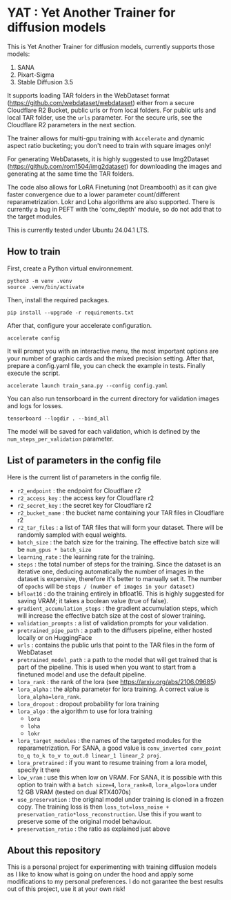 # YAT : Yet Another Trainer for diffusion models



This is Yet Another Trainer for diffusion models, currently supports those models:
1. SANA
2. Pixart-Sigma
3. Stable Diffusion 3.5

It supports loading TAR folders in the WebDataset format (https://github.com/webdataset/webdataset) either from a secure Cloudflare R2 Bucket, public urls or from local folders. For public urls and local TAR folder, use the `urls` parameter. For the secure urls, see the Cloudflare R2 parameters in the next section.

The trainer allows for multi-gpu training with `Accelerate` and dynamic aspect ratio bucketing; you don't need to train with square images only!

For generating WebDatasets, it is highly suggested to use Img2Dataset (https://github.com/rom1504/img2dataset) for downloading the images and generating at the same time the TAR folders.

The code also allows for LoRA Finetuning (not Dreambooth) as it can give faster convergence due to a lower parameter count/different reparametrization. Lokr and Loha algorithms are also supported. There is currently a bug in PEFT with the 'conv_depth' module, so do not add that to the target modules.

This is currently tested under Ubuntu 24.04.1 LTS.

## How to train

First, create a Python virtual environnement.

    python3 -m venv .venv
    source .venv/bin/activate

Then, install the required packages.

    pip install --upgrade -r requirements.txt

After that, configure your accelerate configuration.

    accelerate config

It will prompt you with an interactive menu, the most important options are your number of graphic cards and the mixed precision setting.
After that, prepare a config.yaml file, you can check the example in tests. 
Finally execute the script.

    accelerate launch train_sana.py --config config.yaml

You can also run tensorboard in the current directory for validation images and logs for losses.

    tensorboard --logdir . --bind_all

The model will be saved for each validation, which is defined by the `num_steps_per_validation` parameter.

## List of parameters in the config file

Here is the current list of parameters in the config file.

- `r2_endpoint` : the endpoint for Cloudflare r2
- `r2_access_key` : the access key for Cloudflare r2
- `r2_secret_key` : the secret key for Cloudflare r2
- `r2_bucket_name` : the bucket name containing your TAR files in Cloudflare r2
- `r2_tar_files` : a list of TAR files that will form your dataset. There will be randomly sampled with equal weights.
- `batch_size` : the batch size for the training. The effective batch size will be `num_gpus * batch_size`
- `learning_rate` : the learning rate for the training.
- `steps` : the total number of steps for the training. Since the dataset is an iterative one, deducing automatically the number of images in the dataset is expensive, therefore it's better to manually set it. The number of `epochs` will be `steps / (number of images in your dataset)`
- `bfloat16` : do the training entirely in bfloat16. This is highly suggested for saving VRAM; it takes a boolean value (true of false).
- `gradient_accumulation_steps` : the gradient accumulation steps, which will increase the effective batch size at the cost of slower training.
- `validation_prompts` : a list of validation prompts for your validation.
- `pretrained_pipe_path` : a path to the diffusers pipeline, either hosted locally or on HuggingFace
- `urls` : contains the public urls that point to the TAR files in the form of WebDataset
- `pretrained_model_path` : a path to the model that will get trained that is part of the pipeline. This is used when you want to start from a finetuned model and use the default pipeline.
- `lora_rank` : the rank of the lora (see https://arxiv.org/abs/2106.09685)
- `lora_alpha` : the alpha parameter for lora training. A correct value is `lora_alpha=lora_rank`.
- `lora_dropout` : dropout probability for lora training
- `lora_algo` : the algorithm to use for lora training
  - `lora`
  - `loha`
  - `lokr`
- `lora_target_modules` : the names of the targeted modules for the reparametrization. For SANA, a good value is `conv_inverted conv_point to_q to_k to_v to_out.0 linear_1 linear_2 proj`.
- `lora_pretrained` : if you want to resume training from a lora model, specify it there
- `low_vram` : use this when low on VRAM. For SANA, it is possible with this option to train with a `batch size=4`, `lora_rank=8`, `lora_algo=lora` under 12 GB VRAM (tested on dual RTX4070s)
- `use_preservation` : the original model under training is cloned in a frozen copy. The training loss is then `loss_tot=loss_noise + preservation_ratio*loss_reconstruction`. Use this if you want to preserve some of the original model behaviour.
- `preservation_ratio` : the ratio as explained just above

## About this repository

This is a personal project for experimenting with training diffusion models as I like to know what is going on under the hood and apply some modifications to my personal preferences. I do not garantee the best results out of this project, use it at your own risk!